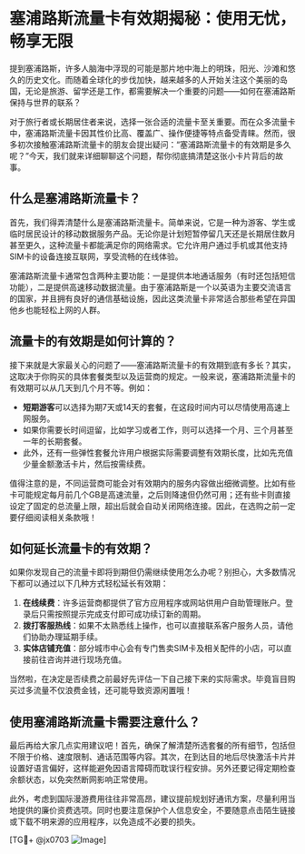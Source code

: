 # 塞浦路斯流量卡有效期揭秘：使用无忧，畅享无限

提到塞浦路斯，许多人脑海中浮现的可能是那片地中海上的明珠，阳光、沙滩和悠久的历史文化。而随着全球化的步伐加快，越来越多的人开始关注这个美丽的岛国，无论是旅游、留学还是工作，都需要解决一个重要的问题——如何在塞浦路斯保持与世界的联系？

对于旅行者或长期居住者来说，选择一张合适的流量卡至关重要。而在众多流量卡中，塞浦路斯流量卡因其性价比高、覆盖广、操作便捷等特点备受青睐。然而，很多初次接触塞浦路斯流量卡的朋友会提出疑问：“塞浦路斯流量卡的有效期是多久呢？”今天，我们就来详细聊聊这个问题，帮你彻底搞清楚这张小卡片背后的故事。

## 什么是塞浦路斯流量卡？

首先，我们得弄清楚什么是塞浦路斯流量卡。简单来说，它是一种为游客、学生或临时居民设计的移动数据服务产品。无论你是计划短暂停留几天还是长期居住数月甚至更久，这种流量卡都能满足你的网络需求。它允许用户通过手机或其他支持SIM卡的设备连接互联网，享受流畅的在线体验。

塞浦路斯流量卡通常包含两种主要功能：一是提供本地通话服务（有时还包括短信功能），二是提供高速移动数据流量。由于塞浦路斯是一个以英语为主要交流语言的国家，并且拥有良好的通信基础设施，因此这类流量卡非常适合那些希望在异国他乡也能轻松上网的人群。

## 流量卡的有效期是如何计算的？

接下来就是大家最关心的问题了——塞浦路斯流量卡的有效期到底有多长？其实，这取决于你购买的具体套餐类型以及运营商的规定。一般来说，塞浦路斯流量卡的有效期可以从几天到几个月不等。例如：

- **短期游客**可以选择为期7天或14天的套餐，在这段时间内可以尽情使用高速上网服务。
- 如果你需要长时间逗留，比如学习或者工作，则可以选择一个月、三个月甚至一年的长期套餐。
- 此外，还有一些弹性套餐允许用户根据实际需要调整有效期长度，比如先充值少量金额激活卡片，然后按需续费。

值得注意的是，不同运营商可能会对有效期内的服务内容做出细微调整。比如有些卡可能规定每月前几个GB是高速流量，之后则降速但仍然可用；还有些卡则直接设定了固定的总流量上限，超出后就会自动关闭网络连接。因此，在选购之前一定要仔细阅读相关条款哦！

## 如何延长流量卡的有效期？

如果你发现自己的流量卡即将到期但仍需继续使用怎么办呢？别担心，大多数情况下都可以通过以下几种方式轻松延长有效期：

1. **在线续费**：许多运营商都提供了官方应用程序或网站供用户自助管理账户。登录后只需按照提示完成支付即可成功续订新的周期。
2. **拨打客服热线**：如果不太熟悉线上操作，也可以直接联系客户服务人员，请他们协助办理延期手续。
3. **实体店铺充值**：部分城市中心会有专门售卖SIM卡及相关配件的小店，可以直接前往咨询并进行现场充值。

当然啦，在决定是否续费之前最好先评估一下自己接下来的实际需求。毕竟盲目购买过多流量不仅浪费金钱，还可能导致资源闲置哦！

## 使用塞浦路斯流量卡需要注意什么？

最后再给大家几点实用建议吧！首先，确保了解清楚所选套餐的所有细节，包括但不限于价格、速度限制、通话范围等内容。其次，在到达目的地后尽快激活卡片并设置好语言偏好，这样能避免因语言障碍而耽误行程安排。另外还要记得定期检查余额状态，以免突然断网影响正常使用。

此外，考虑到国际漫游费用往往非常高昂，建议提前规划好通讯方案，尽量利用当地提供的廉价资费选项。同时也要注意保护个人信息安全，不要随意点击陌生链接或下载不明来源的应用程序，以免造成不必要的损失。

[TG💪+ @jx0703 ![Image](https://github.com/user-attachments/assets/dbca1d08-cadb-493c-b0ec-ad6f7a83f270)]